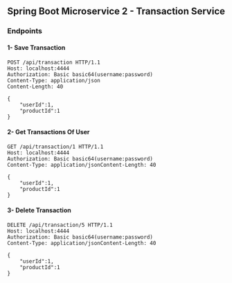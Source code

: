 ## Spring Boot Microservice 2 - Transaction Service

### Endpoints

#### 1- Save Transaction

```
POST /api/transaction HTTP/1.1
Host: localhost:4444
Authorization: Basic basic64(username:password)
Content-Type: application/json
Content-Length: 40

{
    "userId":1,
    "productId":1
}
```

#### 2- Get Transactions Of User

```
GET /api/transaction/1 HTTP/1.1
Host: localhost:4444
Authorization: Basic basic64(username:password)
Content-Type: application/jsonContent-Length: 40

{
    "userId":1,
    "productId":1
}
```

#### 3- Delete Transaction

```
DELETE /api/transaction/5 HTTP/1.1
Host: localhost:4444
Authorization: Basic basic64(username:password)
Content-Type: application/jsonContent-Length: 40

{
    "userId":1,
    "productId":1
}
```
